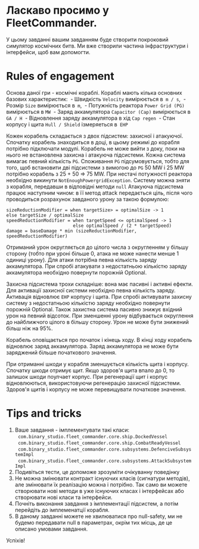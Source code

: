 # Ласкаво просимо у FleetCommander.
У цьому завданні вашим завданням буде створити покроковий симулятор космічних битв. Ми вже створили частина інфраструктури і інтерфейси, щоб вам допомогти.

# Rules of engagement
Основа даної гри - космічні кораблі.
Кораблі мають кілька основних базових характеристик:
 - Швидкість `Velocity` вимірюється в` m / s`,
 - Розмір `Size` вимірюється в` m`,
 - Потужність реактора `Power Grid (PG)` вимірюється в `MW`
 - Заряд аккамулятора `Capacitor (Cap)` вимірюється в `GA / H`
 - Відновлення заряду аккамулятора в хід `Cap regen`
 - Стан корпусу і щита `Hull / Shield` ізмеряеться в` EHP`

Кожен корабель складається з двох підсистем: захисної і атакуючої.
Спочатку корабель знаходиться в доці, в цьому режимі до корабля потрібно підключати модулі. Корабель не може вийти з доку, поки на нього не встановлена ​​захисна і атакуюча підсистеми.
Кожна система вимагає певний кількість `PG`. Споживання `PG` підсумовується, тобто для того, щоб встановити дві підсистеми з вимогою до `PG` 50 MW і 25 MW потрібно корабель з 25 + 50 => 75 MW. При нестачі потужності реактора необхідно викинути `NotEnoughPowergridException`.
Систему можна зняти з корабля, передавши в відповідні методи `null`
Атакуюча підсистема працює наступним чином: в її метод attack передається ціль, після чого проводиться розрахунок завданого урону за такою формулою:
```
sizeReductionModifier = when targetSize> = optimalSize -> 1
else targetSize / optimalSize
speedReductionModifier = when targetSpeed ​​<= optimalSpeed ​​-> 1
                         else optimalSpeed ​​/ (2 * targetSpeed)
damage = baseDamage * min (sizeReductionModifier, speedReductionModifier)
```

Отриманий урон округляється до цілого числа з округленням у більшу сторону (тобто при уроні більше 0, атака не може нанести менше 1 одиниці урону). Для атаки потрібна певна кількість заряду аккамулятора. При спробі атакувати з недостатньою кількістю заряду аккамулятора необхідно повернути порожній Optional.

Захисна підсистема трохи складніше: вона має пасивні і активні ефекти. Для активації захисної системи необхідно певна кількість заряду. Активація відновлює `EHP` корпусу і щита. При спробі активувати захисну систему з недостатньою кількістю заряду необхідно повернути порожній Optional. Також захистна система пасивно знижує вхідний урон на певний відсоток. При зменшенні урону відбувається округлення до найближчого цілого в більшу сторону. Урон не може бути знижений більш ніж на 95%.

Корабель оповіщається про початок і кінець ходу. В кінці ходу корабель відновлює заряд аккамулятора. Заряд аккамулятора не може бути заряджений більше початкового значення.

При отриманні шкоди у корабля зменшується кількість щита і корпусу. Спочатку шкоди отримує щит. Якщо здоров'я щита впало до 0, то залишок шкоди поулчает корпус. При регенерації щит і корпус відновлюються, використовуючи регенерацію захисної підсистеми. Здоров'я щитів і корпусу не може перевищувати початкове значення.

# Tips and tricks
1. Ваше завдання - імплементувати такі класи:
  `com.binary_studio.fleet_commander.core.ship.DockedVessel`
  `com.binary_studio.fleet_commander.core.ship.CombatReadyVessel`
  `com.binary_studio.fleet_commander.core.subsystems.DefenciveSubsystemImpl`
  `com.binary_studio.fleet_commander.core.subsystems.AttackSubsystemImpl`
2. Подивіться тести, це допоможе зрозуміти очікуванну поведінку
3. Не можна змінювати контракт існуючих класів (сигнатури методів), але змінювати їх реалізацію можна і потрібно. Так само ви можете створювати нові методи в уже існуючих класах і інтерфейсах або створювати нові класи та інтерфейси.
4. Почніть виконання завдання з імплементації підсистем, а потім перейдіть до імплеменатції корабля.
5. В даному завданні можете не хвилюватися про null-safety, ми не будемо передавати null в параметрах, окрім тих місць, де це описано умовами завдання.

Успіхів!